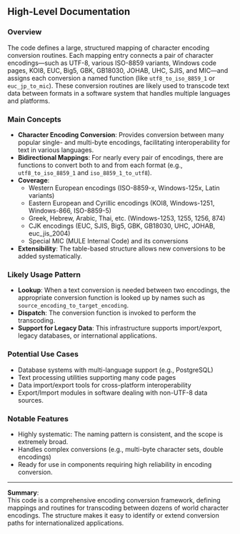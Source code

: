 ## High-Level Documentation

### Overview
The code defines a large, structured mapping of character encoding conversion routines. Each mapping entry connects a pair of character encodings—such as UTF-8, various ISO-8859 variants, Windows code pages, KOI8, EUC, Big5, GBK, GB18030, JOHAB, UHC, SJIS, and MIC—and assigns each conversion a named function (like `utf8_to_iso_8859_1` or `euc_jp_to_mic`). These conversion routines are likely used to transcode text data between formats in a software system that handles multiple languages and platforms.

### Main Concepts

- **Character Encoding Conversion**: Provides conversion between many popular single- and multi-byte encodings, facilitating interoperability for text in various languages.
- **Bidirectional Mappings**: For nearly every pair of encodings, there are functions to convert both to and from each format (e.g., `utf8_to_iso_8859_1` and `iso_8859_1_to_utf8`).
- **Coverage**:
    - Western European encodings (ISO-8859-x, Windows-125x, Latin variants)
    - Eastern European and Cyrillic encodings (KOI8, Windows-1251, Windows-866, ISO-8859-5)
    - Greek, Hebrew, Arabic, Thai, etc. (Windows-1253, 1255, 1256, 874)
    - CJK encodings (EUC, SJIS, Big5, GBK, GB18030, UHC, JOHAB, euc_jis_2004)
    - Special MIC (MULE Internal Code) and its conversions
- **Extensibility**: The table-based structure allows new conversions to be added systematically.

### Likely Usage Pattern

- **Lookup**: When a text conversion is needed between two encodings, the appropriate conversion function is looked up by names such as `source_encoding_to_target_encoding`.
- **Dispatch**: The conversion function is invoked to perform the transcoding.
- **Support for Legacy Data**: This infrastructure supports import/export, legacy databases, or international applications.

### Potential Use Cases

- Database systems with multi-language support (e.g., PostgreSQL)
- Text processing utilities supporting many code pages
- Data import/export tools for cross-platform interoperability
- Export/Import modules in software dealing with non-UTF-8 data sources.

### Notable Features

- Highly systematic: The naming pattern is consistent, and the scope is extremely broad.
- Handles complex conversions (e.g., multi-byte character sets, double encodings)
- Ready for use in components requiring high reliability in encoding conversion.

---

**Summary**:  
This code is a comprehensive encoding conversion framework, defining mappings and routines for transcoding between dozens of world character encodings. The structure makes it easy to identify or extend conversion paths for internationalized applications.